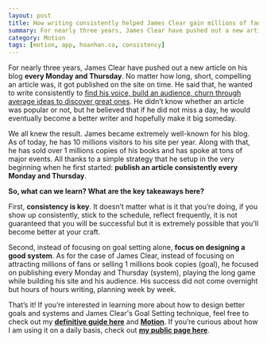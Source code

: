 ```yaml
---
layout: post
title: How writing consistently helped James Clear gain millions of fans
summary: For nearly three years, James Clear have pushed out a new article on his blog every Monday and Thursday.
category: Motion
tags: [motion, app, hoanhan.co, consistency]
---
```


For nearly three years, James Clear have pushed out a new article on his blog **every Monday and Thursday**.
No matter how long, short, compelling an article was, it got published on the site on time. He said that,
he wanted to write consistently to [find his voice, build an audience, churn through average ideas to
discover great ones](https://jamesclear.com/once-per-week). He didn’t know whether an article was popular
or not, but he believed that if he did not miss a day, he would eventually become a better writer and
hopefully make it big someday.

We all knew the result. James became extremely well-known for his blog. As of today, he has 10 millions
visitors to his site per year. Along with that, he has sold over 1 millions copies of his books and has
spoke at tons of major events. All thanks to a simple strategy that he setup in the very beginning when
he first started: **publish an article consistently every Monday and Thursday**.

**So, what can we learn? What are the key takeaways here?**

First, **consistency is key**. It doesn’t matter what is it that you’re doing, if you show up consistently,
stick to the schedule, reflect frequently, it is not guaranteed that you will be successful but it is
extremely possible that you'll become better at your craft.

Second, instead of focusing on goal setting alone, **focus on designing a good system**. As for the case of
James Clear, instead of focusing on attracting millions of fans or selling 1 millions book copies (goal),
he focused on publishing every Monday and Thursday (system), playing the long game while building his
site and his audience. His success did not come overnight but hours of hours writing, planning week
by week.

That’s it! If you’re interested in learning more about how to design better goals and systems and James
Clear's Goal Setting technique, feel free to check out my **[definitive guide here](/motion)** and
**[Motion](https://motion.hoanhan.co)**. If you’re curious about how I am using it on a daily basis, check out
**[my public page here](https://motion.hoanhan.co/goals/hoanhan/)**.
